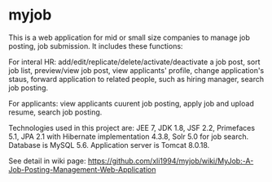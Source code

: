 # myjob

This is a web application for mid or small size companies to manage job posting, job submission.
It includes these functions:

For interal HR: add/edit/replicate/delete/activate/deactivate a job post, sort job list, preview/view job post, view applicants' profile, change application's staus, forward application to related people, such as hiring manager, search job posting.

For applicants: view applicants cuurent job posting,  apply job and upload resume, search job posting.

Technologies used in this project are: JEE 7, JDK 1.8, JSF 2.2, Primefaces 5.1, JPA 2.1 with Hibernate implementation 4.3.8, 
Solr 5.0 for job search. Database is MySQL 5.6. Application server is Tomcat 8.0.18.

See detail in wiki page: https://github.com/xli1994/myjob/wiki/MyJob:-A-Job-Posting-Management-Web-Application
